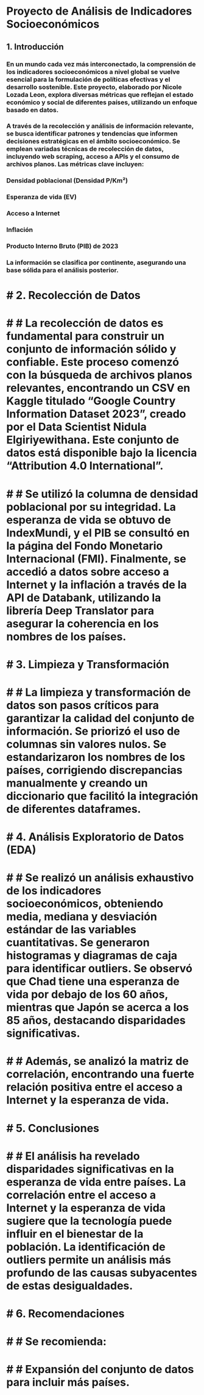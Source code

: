 # Proyecto de Análisis de Indicadores Socioeconómicos
## 1. Introducción
### En un mundo cada vez más interconectado, la comprensión de los indicadores socioeconómicos a nivel global se vuelve esencial para la formulación de políticas efectivas y el desarrollo sostenible. Este proyecto, elaborado por Nicole Lozada Leon, explora diversas métricas que reflejan el estado económico y social de diferentes países, utilizando un enfoque basado en datos.

### A través de la recolección y análisis de información relevante, se busca identificar patrones y tendencias que informen decisiones estratégicas en el ámbito socioeconómico. Se emplean variadas técnicas de recolección de datos, incluyendo web scraping, acceso a APIs y el consumo de archivos planos. Las métricas clave incluyen:

### Densidad poblacional (Densidad P/Km²)
### Esperanza de vida (EV)
### Acceso a Internet
### Inflación
### Producto Interno Bruto (PIB) de 2023
### La información se clasifica por continente, asegurando una base sólida para el análisis posterior.

# # 2. Recolección de Datos
# # # La recolección de datos es fundamental para construir un conjunto de información sólido y confiable. Este proceso comenzó con la búsqueda de archivos planos relevantes, encontrando un CSV en Kaggle titulado “Google Country Information Dataset 2023”, creado por el Data Scientist Nidula Elgiriyewithana. Este conjunto de datos está disponible bajo la licencia “Attribution 4.0 International”.

# # # Se utilizó la columna de densidad poblacional por su integridad. La esperanza de vida se obtuvo de IndexMundi, y el PIB se consultó en la página del Fondo Monetario Internacional (FMI). Finalmente, se accedió a datos sobre acceso a Internet y la inflación a través de la API de Databank, utilizando la librería Deep Translator para asegurar la coherencia en los nombres de los países.

# # 3. Limpieza y Transformación
# # # La limpieza y transformación de datos son pasos críticos para garantizar la calidad del conjunto de información. Se priorizó el uso de columnas sin valores nulos. Se estandarizaron los nombres de los países, corrigiendo discrepancias manualmente y creando un diccionario que facilitó la integración de diferentes dataframes.

# # 4. Análisis Exploratorio de Datos (EDA)
# # # Se realizó un análisis exhaustivo de los indicadores socioeconómicos, obteniendo media, mediana y desviación estándar de las variables cuantitativas. Se generaron histogramas y diagramas de caja para identificar outliers. Se observó que Chad tiene una esperanza de vida por debajo de los 60 años, mientras que Japón se acerca a los 85 años, destacando disparidades significativas.

# # # Además, se analizó la matriz de correlación, encontrando una fuerte relación positiva entre el acceso a Internet y la esperanza de vida.

# # 5. Conclusiones
# # # El análisis ha revelado disparidades significativas en la esperanza de vida entre países. La correlación entre el acceso a Internet y la esperanza de vida sugiere que la tecnología puede influir en el bienestar de la población. La identificación de outliers permite un análisis más profundo de las causas subyacentes de estas desigualdades.

# # 6. Recomendaciones
# # # Se recomienda:

# # # Expansión del conjunto de datos para incluir más países.
